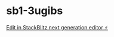 # sb1-3ugibs

[Edit in StackBlitz next generation editor ⚡️](https://stackblitz.com/~/github.com/fxavier/sb1-3ugibs)